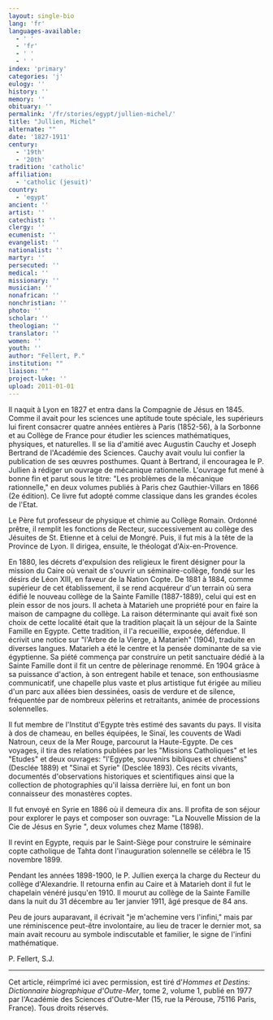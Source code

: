 ```yaml
---
layout: single-bio
lang: 'fr'
languages-available:
  - ' '
  - 'fr'
  - ' '
  - ' '
index: 'primary'
categories: 'j'
eulogy: ''
history: ''
memory: ''
obituary: ''
permalink: '/fr/stories/egypt/jullien-michel/'
title: "Jullien, Michel"
alternate: ""
date: '1827-1911'
century:
  - '19th'
  - '20th'
tradition: 'catholic'
affiliation:
  - 'catholic (jesuit)'
country:
  - 'egypt'
ancient: ''
artist: ''
catechist: ''
clergy: ''
ecumenist: ''
evangelist: ''
nationalist: ''
martyr: ''
persecuted: ''
medical: ''
missionary: ''
musician: ''
nonafrican: ''
nonchristian: ''
photo: ''
scholar: ''
theologian: ''
translator: ''
women: ''
youth: ''
author: "Fellert, P."
institution: ""
liaison: ""
project-luke: ''
upload: 2011-01-01
---
```




Il naquit à Lyon en 1827 et entra dans la Compagnie de Jésus en 1845. Comme il avait pour les sciences une aptitude toute spéciale, les supérieurs lui firent consacrer quatre années entières à Paris (1852-56), à la Sorbonne et au Collège de France pour étudier les sciences mathématiques, physiques, et naturelles. Il se lia d'amitié avec Augustin Cauchy et Joseph Bertrand de l'Académie des Sciences. Cauchy avait voulu lui confier la publication de ses œuvres posthumes. Quant à Bertrand, il encouragea le P. Jullien à rédiger un ouvrage de mécanique rationnelle. L'ouvrage fut mené à bonne fin et parut sous le titre: "Les problèmes de la mécanique rationnelle," en deux volumes publiés à Paris chez Gauthier-Villars en 1866 (2e édition). Ce livre fut adopté comme classique dans les grandes écoles de l'Etat.

Le Père fut professeur de physique et chimie au Collège Romain. Ordonné prêtre, il remplit les fonctions de Recteur, successivement au collège des Jésuites de St. Etienne et à celui de Mongré. Puis, il fut mis à la tête de la Province de Lyon. Il dirigea, ensuite, le théologat d'Aix-en-Provence.

En 1880, les décrets d'expulsion des religieux le firent désigner pour la mission du Caire où venait de s'ouvrir un séminaire-collège, fondé sur les désirs de Léon XIII, en faveur de la Nation Copte. De 1881 à 1884, comme supérieur de cet établissement, il se rend acquéreur d'un terrain où sera édifié le nouveau collège de la Sainte Famille (1887-1889), celui qui est en plein essor de nos jours. Il acheta à Matarieh une propriété pour en faire la maison de campagne du collège. La raison déterminante qui avait fixé son choix de cette localité était que la tradition plaçait là un séjour de la Sainte Famille en Egypte. Cette tradition, il l'a recueillie, exposée, défendue. Il écrivit une notice sur "l'Arbre de la Vierge, à Matarieh" (1904), traduite en diverses langues. Matarieh a été le centre et la pensée dominante de sa vie égyptienne. Sa piété commença par construire un petit sanctuaire dédié à la Sainte Famille dont il fit un centre de pèlerinage renommé. En 1904 grâce à sa puissance d'action, à son entregent habile et tenace, son enthousiasme communicatif, une chapelle plus vaste et plus artistique fut érigée au milieu d'un parc aux allées bien dessinées, oasis de verdure et de silence, fréquentée par de nombreux pèlerins et retraitants, animée de processions solennelles.

Il fut membre de l'Institut d'Egypte très estimé des savants du pays. Il visita à dos de chameau, en belles équipées, le Sinaï, les couvents de Wadi Natroun, ceux de la Mer Rouge, parcourut la Haute-Egypte. De ces voyages, il tira des relations publiées par les "Missions Catholiques" et les "Etudes" et deux ouvrages: "l'Egypte, souvenirs bibliques et chrétiens" (Desclée 1889) et "Sinaï et Syrie" (Desclée 1893). Ces récits vivants, documentés d'observations historiques et scientifiques ainsi que la collection de photographies qu'il laissa derrière lui, en font un bon connaisseur des monastères coptes.

Il fut envoyé en Syrie en 1886 où il demeura dix ans. Il profita de son séjour pour explorer le pays et composer son ouvrage: "La Nouvelle Mission de la Cie de Jésus en Syrie ", deux volumes chez Mame (1898).

Il revint en Egypte, requis par le Saint-Siège pour construire le séminaire copte catholique de Tahta dont l'inauguration solennelle se célébra le 15 novembre 1899.

Pendant les années 1898-1900, le P. Jullien exerça la charge du Recteur du collège d'Alexandrie. Il retourna enfin au Caire et à Matarieh dont il fut le chapelain vénéré jusqu'en 1910. Il mourut au collège de la Sainte Famille dans la nuit du 31 décembre au 1er janvier 1911, âgé presque de 84 ans.

Peu de jours auparavant, il écrivait "je m'achemine vers l'infini," mais par une réminiscence peut-être involontaire, au lieu de tracer le dernier mot, sa main avait recouru au symbole indiscutable et familier, le signe de l'infini mathématique.

P. Fellert, S.J.

---

Cet article, réimprîmé ici avec permission, est tiré d'*Hommes et Destins: Dictionnaire biographique d'Outre-Mer*, tome 2, volume 1, publié en 1977 par l'Académie des Sciences d'Outre-Mer (15, rue la Pérouse, 75116 Paris, France). Tous droits réservés.